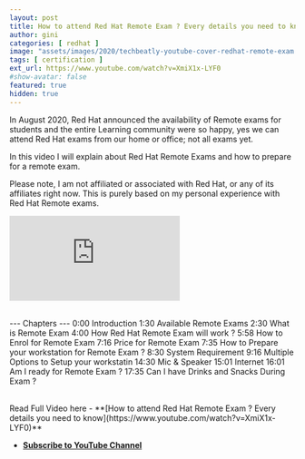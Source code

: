 ```yaml
---
layout: post
title: How to attend Red Hat Remote Exam ? Every details you need to know
author: gini
categories: [ redhat ]
image: "assets/images/2020/techbeatly-youtube-cover-redhat-remote-exam.png"
tags: [ certification ]
ext_url: https://www.youtube.com/watch?v=XmiX1x-LYF0
#show-avatar: false
featured: true
hidden: true
---
```


In August 2020, Red Hat announced the availability of Remote exams for students and the entire Learning community were so happy, yes we can attend Red Hat exams from our home or office; not all exams yet.

In this video I will explain about Red Hat Remote Exams and how to prepare for a remote exam. 

Please note, I am not affiliated or associated with Red Hat, or any of its affiliates right now. This is purely based on my personal experience with Red Hat Remote exams. 

<div class="videocontainer">
<iframe src="https://www.youtube.com/embed/tpzA3AJt2jQ" 
frameborder="0" allow="accelerometer; autoplay; encrypted-media; gyroscope; picture-in-picture" allowfullscreen class="videoiframe"></iframe>
</div>
<br>

--- Chapters ---
0:00 Introduction
1:30 Available Remote Exams
2:30 What is Remote Exam
4:00 How Red Hat Remote Exam will work ?
5:58 How to Enrol for Remote Exam
7:16 Price for Remote Exam
7:35 How to Prepare your workstation for Remote Exam ?
8:30 System Requirement
9:16 Multiple Options to Setup your workstatin
14:30 Mic & Speaker
15:01 Internet
16:01 Am I ready for Remote Exam ?
17:35 Can I have Drinks and Snacks During Exam ?

<br>
Read Full Video here -  **[How to attend Red Hat Remote Exam ? Every details you need to know](https://www.youtube.com/watch?v=XmiX1x-LYF0)**

- **[Subscribe to YouTube Channel](https://www.youtube.com/techbeatly?sub_confirmation=1)**
